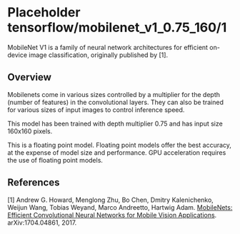 # Placeholder tensorflow/mobilenet_v1_0.75_160/1

MobileNet V1 is a family of neural network architectures for efficient on-device
image classification, originally published by [1].

<!-- module-type: image-classification -->


## Overview

Mobilenets come in various sizes controlled by a multiplier for the depth
(number of features) in the convolutional layers. They can also be trained for
various sizes of input images to control inference speed.

This model has been trained with depth multiplier 0.75 and has
input size 160x160 pixels.

This is a floating point model. Floating point models offer the best accuracy,
at the expense of model size and performance. GPU acceleration requires the
use of floating point models.

## References

[1] Andrew G. Howard, Menglong Zhu, Bo Chen, Dmitry Kalenichenko, Weijun Wang,
Tobias Weyand, Marco Andreetto, Hartwig Adam.
[MobileNets: Efficient Convolutional Neural Networks for Mobile Vision Applications](https://arxiv.org/pdf/1704.04861.pdf).
arXiv:1704.04861, 2017.
